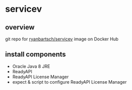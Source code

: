 # servicev

## overview

git repo for [ryanbartsch/servicev](https://cloud.docker.com/repository/docker/ryanbartsch/servicev) image on Docker Hub

## install components

* Oracle Java 8 JRE
* ReadyAPI
* ReadyAPI License Manager
* expect & script to configure ReadyAPI License Manager

